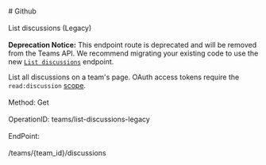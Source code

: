 <br>#     Github</br>
<br>List discussions (Legacy)</br>
<br>**Deprecation Notice:** This endpoint route is deprecated and will be removed from the Teams API. We recommend migrating your existing code to use the new [`List discussions`](https://developer.github.com/v3/teams/discussions/#list-discussions) endpoint.

List all discussions on a team's page. OAuth access tokens require the `read:discussion` [scope](https://developer.github.com/apps/building-oauth-apps/understanding-scopes-for-oauth-apps/).</br>
<br>Method: Get</br>
<br>OperationID: teams/list-discussions-legacy</br>
<br>EndPoint:</br>
<br>/teams/{team_id}/discussions</br>
